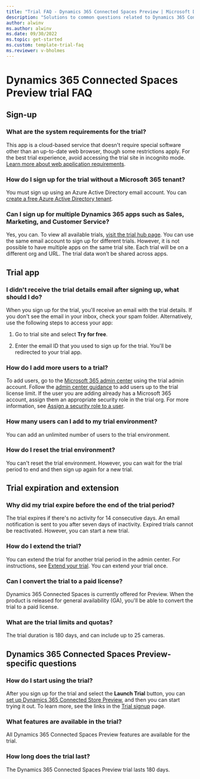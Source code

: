 ```yaml
---  
title: "Trial FAQ - Dynamics 365 Connected Spaces Preview | Microsoft Docs"
description: "Solutions to common questions related to Dynamics 365 Connected Spaces Preview trial setup and management. Learn how to resolve platform and app-specific issues."
author: alwinv
ms.author: alwinv
ms.date: 09/30/2022
ms.topic: get-started
ms.custom: template-trial-faq 
ms.reviewer: v-bholmes
---
```


# Dynamics 365 Connected Spaces Preview trial FAQ

## Sign-up

### What are the system requirements for the trial?

This app is a cloud-based service that doesn't require special software other than an up-to-date web browser, though some restrictions apply. For the best trial 
experience, avoid accessing the trial site in incognito mode. [Learn more about web application requirements](/power-platform/admin/web-application-requirements).

### How do I sign up for the trial without a Microsoft 365 tenant?

You must sign up using an Azure Active Directory email account. You can [create a free Azure Active Directory tenant](https://signup.azure.com).

### Can I sign up for multiple Dynamics 365 apps such as Sales, Marketing, and Customer Service?

Yes, you can. To view all available trials, [visit the trial hub page](https://dynamics.microsoft.com/dynamics-365-free-trial). You can use the same email account 
to sign up for different trials. However, it is not possible to have multiple apps on the same trial site. Each trial will be on a different org and URL. The trial data won’t 
be shared across apps.

## Trial app

### I didn't receive the trial details email after signing up, what should I do?

When you sign up for the trial, you'll receive an email with the trial details. If you don't see the email in your inbox, check your spam folder. Alternatively, use the 
following steps to access your app:

1. Go to trial site and select **Try for free**.

2. Enter the email ID that you used to sign up for the trial. You'll be redirected to your trial app.

### How do I add more users to a trial?

To add users, go to the [Microsoft 365 admin center](https://admin.microsoft.com) using the trial admin account. Follow 
the [admin center guidance](/microsoft-365/admin/add-users/add-users) to add users up to the trial license limit. If the user you are adding already has a Microsoft 
365 account, assign them an appropriate security role in the trial org. For more information, 
see [Assign a security role to a user](/power-platform/admin/create-users-assign-online-security-roles#assign-a-security-role-to-a-user).

### How many users can I add to my trial environment?

You can add an unlimited number of users to the trial environment.

### How do I reset the trial environment?

You can't reset the trial environment. However, you can wait for the trial period to end and then sign up again for a new trial.

## Trial expiration and extension

### Why did my trial expire before the end of the trial period?

The trial expires if there's no activity for 14 consecutive days. An email notification is sent to you after seven days of inactivity. Expired trials cannot be reactivated. 
However, you can start a new trial.

### How do I extend the trial?

You can extend the trial for another trial period in the admin center. For instructions, 
see [Extend your trial](/power-platform/admin/trial-environments#extend-a-trial-standard-environment). You can extend your trial once.
### Can I convert the trial to a paid license?

Dynamics 365 Connected Spaces is currently offered for Preview. When the product is released for general availability (GA), you'll be able to convert the trial to a paid license. 

### What are the trial limits and quotas?

The trial duration is 180 days, and can include up to 25 cameras.

## Dynamics 365 Connected Spaces Preview-specific questions

### How do I start using the trial?

After you sign up for the trial and select the **Launch Trial** button, you can [set up Dynamics 365 Connected Store Preview](setup.md), and then you can start trying it out. To learn more, see the links in the [Trial signup](trial-signup.md) page.

### What features are available in the trial?

All Dynamics 365 Connected Spaces Preview features are available for the trial. 

### How long does the trial last?

The Dynamics 365 Connected Spaces Preview trial lasts 180 days. 


